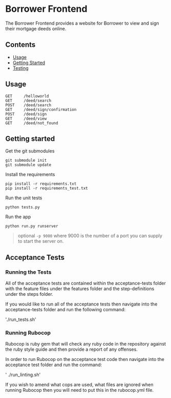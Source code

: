 # Borrower Frontend

The Borrower Frontend provides a website for Borrower to view and sign their
mortgage deeds online.

## Contents
- [Usage](#usage)
- [Getting Started](#getting-started)
- [Testing](#testing)

## Usage
```
GET     /helloworld
GET     /deed/search
POST    /deed/search
GET     /deed/sign/confirmation
POST    /deed/sign
GET     /deed/view
GET     /deed/not_found
```

## Getting started

Get the git submodules
```
git submodule init
git submodule update
```

Install the requirements
```
pip install -r requirements.txt
pip install -r requirements_test.txt
```

Run the unit tests
```
python tests.py
```

Run the app
```
python run.py runserver
```
> optional ```-p 9000``` where 9000 is the number of a port you can supply to start the server on.

## Acceptance Tests

### Running the Tests

All of the acceptance tests are contained within the acceptance-tests folder with the feature files under the features folder and the step-definitions under the steps folder.

If you would like to run all of the acceptance tests then navigate into the acceptance-tests folder and run the following command:

'./run_tests.sh'

### Running Rubocop

Rubocop is ruby gem that will check any ruby code in the repository against the ruby style guide and then provide a report of any offenses.

In order to run Rubocop on the acceptance test code then navigate into the acceptance test folder and run the command:

' ./run_linting.sh'

If you wish to amend what cops are used, what files are ignored when running Rubocop then you will need to put this in the rubocop.yml file.
